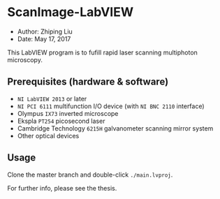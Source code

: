# ScanImage-LabVIEW

-   Author: Zhiping Liu
-   Date: May 17, 2017

This LabVIEW program is to fufill rapid laser scanning multiphoton microscopy.

## Prerequisites (hardware & software)

-   `NI LabVIEW 2013` or later
-   `NI PCI 6111` multifunction I/O device (with `NI BNC 2110` interface)
-   Olympus `IX73` inverted microscope
-   Ekspla `PT254` picosecond laser
-   Cambridge Technology `6215H` galvanometer scanning mirror system
-   Other optical devices

## Usage

Clone the master branch and double-click `./main.lvproj`.

For further info, please see the thesis.
